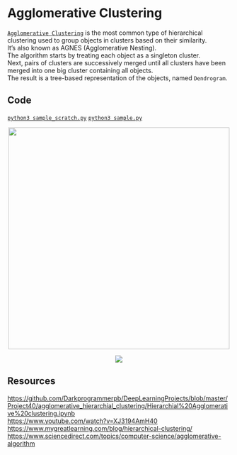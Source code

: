 # Agglomerative Clustering
[`Agglomerative Clustering`](https://www.mygreatlearning.com/blog/hierarchical-clustering/) is the most common type of hierarchical clustering used to group objects in clusters based on their similarity.  
It’s also known as AGNES (Agglomerative Nesting).  
The algorithm starts by treating each object as a singleton cluster.  
Next, pairs of clusters are successively merged until all clusters have been merged into one big cluster containing all objects.  
The result is a tree-based representation of the objects, named `Dendrogram`.

## Code
[`python3 sample_scratch.py`](./sample_scratch.py)
[`python3 sample.py`](./sample.py)

<p align="center">
  <img src="https://46gyn61z4i0t1u1pnq2bbk2e-wpengine.netdna-ssl.com/wp-content/uploads/2018/03/Screen-Shot-2018-03-28-at-11.48.48-am.png" width="500">
</p>
<p align="center">
  <img src="https://lh3.googleusercontent.com/proxy/t_wDjRDx8DeV25IKCxUpWrjPIh87EAOf2hLWtF6eqhzTtXqsZU-eaIsGeWF0g84HA38hyL-aGsu43OY97ESFT5lqVGNyvHBonL_yFNiQi72Ra8dJTywT7wszRX_4yhm4VmB7yoTz">
</p>

## Resources
https://github.com/Darkprogrammerpb/DeepLearningProjects/blob/master/Project40/agglomerative_hierarchial_clustering/Hierarchial%20Agglomerative%20clustering.ipynb  
https://www.youtube.com/watch?v=XJ3194AmH40  
https://www.mygreatlearning.com/blog/hierarchical-clustering/  
https://www.sciencedirect.com/topics/computer-science/agglomerative-algorithm